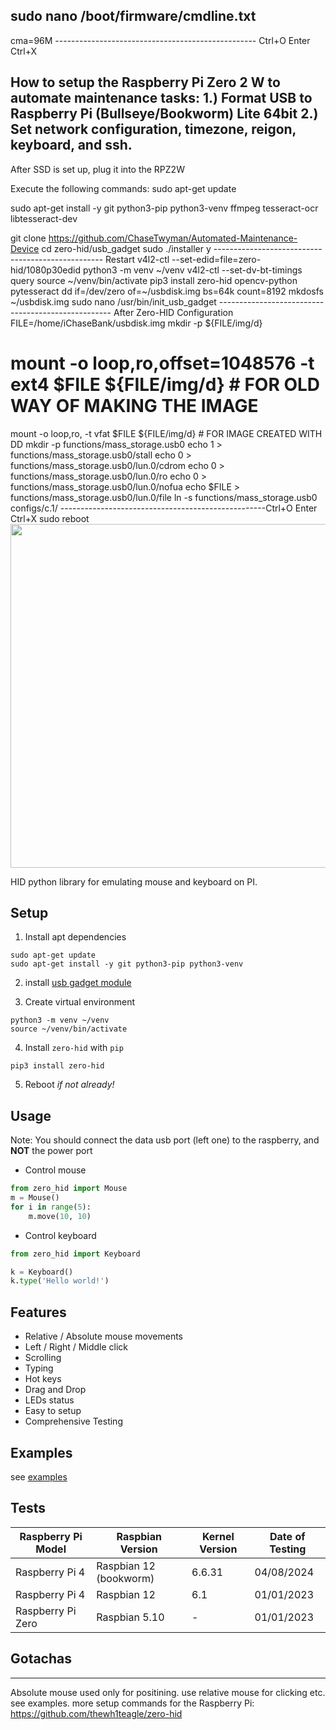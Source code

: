 
sudo nano /boot/firmware/cmdline.txt
--------------------------------------------------
cma=96M
-------------------------------------------------- Ctrl+O Enter Ctrl+X

How to setup the Raspberry Pi Zero 2 W to automate maintenance tasks:
1.) Format USB to Raspberry Pi (Bullseye/Bookworm) Lite 64bit
2.) Set network configuration, timezone, reigon, keyboard, and ssh.
-----------------------------------------------------
After SSD is set up, plug it into the RPZ2W

Execute the following commands:
sudo apt-get update

sudo apt-get install -y git python3-pip python3-venv ffmpeg tesseract-ocr libtesseract-dev

git clone https://github.com/ChaseTwyman/Automated-Maintenance-Device
cd zero-hid/usb_gadget
sudo ./installer
y
-------------------------------------------------- Restart
v4l2-ctl --set-edid=file=zero-hid/1080p30edid
python3 -m venv ~/venv
v4l2-ctl --set-dv-bt-timings query
source ~/venv/bin/activate
pip3 install zero-hid opencv-python pytesseract
dd if=/dev/zero of=~/usbdisk.img bs=64k count=8192
mkdosfs ~/usbdisk.img
sudo nano /usr/bin/init_usb_gadget
--------------------------------------------------- After Zero-HID Configuration
FILE=/home/iChaseBank/usbdisk.img
mkdir -p ${FILE/img/d}
# mount -o loop,ro,offset=1048576 -t ext4 $FILE ${FILE/img/d} # FOR OLD WAY OF MAKING THE IMAGE
mount -o loop,ro, -t vfat $FILE ${FILE/img/d} # FOR IMAGE CREATED WITH DD
mkdir -p functions/mass_storage.usb0
echo 1 > functions/mass_storage.usb0/stall
echo 0 > functions/mass_storage.usb0/lun.0/cdrom
echo 0 > functions/mass_storage.usb0/lun.0/ro
echo 0 > functions/mass_storage.usb0/lun.0/nofua
echo $FILE > functions/mass_storage.usb0/lun.0/file
ln -s functions/mass_storage.usb0 configs/c.1/
---------------------------------------------------Ctrl+O Enter Ctrl+X
sudo reboot
<img width=550 src="https://github.com/thewh1teagle/zero-hid/assets/61390950/13608efd-15c1-4fdd-86b5-e411e15fa638">

HID python library for emulating mouse and keyboard on PI.


## Setup

1. Install apt dependencies

```console
sudo apt-get update
sudo apt-get install -y git python3-pip python3-venv
```  

2. install [usb gadget module](https://github.com/thewh1teagle/zero-hid/tree/main/usb_gadget#usb-gadget-module-configuration-for-zero-hid)

3. Create virtual environment

```console
python3 -m venv ~/venv
source ~/venv/bin/activate
```

4. Install `zero-hid` with `pip`
```console
pip3 install zero-hid
```
5. Reboot *if not already!*

## Usage
Note: You should connect the data usb port (left one) to the raspberry, and **NOT** the power port  
  
- Control mouse
```python
from zero_hid import Mouse
m = Mouse()
for i in range(5):
    m.move(10, 10)
```
- Control keyboard
```python
from zero_hid import Keyboard

k = Keyboard()
k.type('Hello world!')
```

## Features
- Relative / Absolute mouse movements
- Left / Right / Middle click
- Scrolling
- Typing
- Hot keys
- Drag and Drop
- LEDs status
- Easy to setup
- Comprehensive Testing

## Examples
see [examples](examples)

## Tests

| Raspberry Pi Model | Raspbian Version      | Kernel Version | Date of Testing |
|--------------------|-----------------------|----------------|-----------------|
| Raspberry Pi 4     | Raspbian 12 (bookworm)| 6.6.31         | 04/08/2024      |
| Raspberry Pi 4     | Raspbian 12           | 6.1            | 01/01/2023      |
| Raspberry Pi Zero  | Raspbian 5.10         | -              | 01/01/2023      |

## Gotachas

---
Absolute mouse used only for positining. use relative mouse for clicking etc. see examples.
more setup commands for the Raspberry Pi:
https://github.com/thewh1teagle/zero-hid
```
